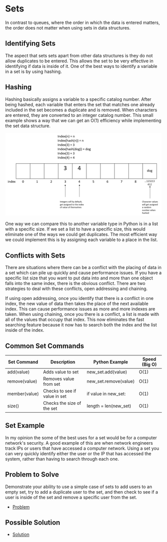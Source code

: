 # Sets
In contrast to queues, where the order in which the data is entered matters, the order does not matter when using sets in data structures. 
## Identifying Sets
The aspect that sets sets apart from other data structures is they do not allow duplicates to be entered. This allows the set to be very effective in identifying if data is inside of it. One of the best ways to identify a variable in a set is by using hashing.
## Hashing
Hashing basically assigns a variable to a specific catalog number. After being hashed, each variable that enters the set that matches one already included in the set becomes a duplicate and is removed. When characters are entered, they are converted to an integer catalog number. This small example shows a way that we can get an O(1) efficiency while implementing the set data structure. 

![Set Hash Example](SetsPicture.PNG)

One way we can compare this to another variable type in Python is in a list with a specific size. If we set a list to have a specific size, this would eliminate one of the ways we could get duplicates. The most efficient way we could implement this is by assigning each variable to a place in the list.
## Conflicts with Sets
There are situations where there can be a conflict with the placing of data in a set which can pile up quickly and cause performance issues. If you have a specific list size that you want to put data into and more than one object falls into the same index, there is the obvious conflict. There are two strategies to deal with these conflicts, open addressing and chaining. 

If using open addressing, once you identify that there is a conflict in one index, the new value of data then takes the place of the next available index. This can cause performance issues as more and more indexes are taken. When using chaining, once you there is a conflict, a list is made with all of the values that occupy that index. This now eliminates the fast searching feature because it now has to search both the index and the list inside of the index.
## Common Set Commands
Set Command | Description | Python Example | Speed (Big O)
------------- | ----------- | -------------- | -------------
add(value) | Adds value to set | new_set.add(value) | O(1)
remove(value) | Removes value from set | new_set.remove(value) | O(1)
member(value) | Checks to see if value in set | if value in new_set: | O(1)
size() | Checks the size of the set | length = len(new_set) | O(1)
## Set Example
In my opinion the some of the best uses for a set would be for a computer network's security. A good example of this are when network engineers track IPs or users that have accessed a computer network. Using a set you can very quickly identify either the user or the IP that has accessed the system, rather than having to search through each one. 
## Problem to Solve
Demonstrate your ability to use a simple case of sets to add users to an empty set, try to add a duplicate user to the set, and then check to see if a user is inside of the set and remove a specific user from the set.
- [Problem](2-problemTemplate.md)
## Possible Solution
- [Solution](2-solution2.md)